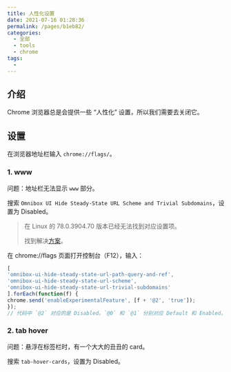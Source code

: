 ```yaml
---
title: 人性化设置
date: 2021-07-16 01:28:36
permalink: /pages/b1eb82/
categories: 
  - 全部
  - tools
  - chrome
tags: 
  - 
---
```


## 介绍

Chrome 浏览器总是会提供一些 “人性化” 设置，所以我们需要去关闭它。



## 设置

在浏览器地址栏输入 `chrome://flags/`。

### 1. www

问题：地址栏无法显示 `www` 部分。

搜索 `Omnibox UI Hide Steady-State URL Scheme and Trivial Subdomains`，设置为 Disabled。

> 在 Linux 的 78.0.3904.70 版本已经无法找到对应设置项。
>
> 找到解决[方案](https://www.v2ex.com/t/613776#r_8097631)。

在 chrome://flags 页面打开控制台（F12），输入：

```js
[
'omnibox-ui-hide-steady-state-url-path-query-and-ref',
'omnibox-ui-hide-steady-state-url-scheme',
'omnibox-ui-hide-steady-state-url-trivial-subdomains'
].forEach(function(f) {
chrome.send('enableExperimentalFeature', [f + '@2', 'true']);
});
// 代码中 `@2` 对应的是 Disabled。`@0` 和 `@1` 分别对应 Default 和 Enabled。
```



### 2. tab hover

问题：悬浮在标签栏时，有一个大大的丑丑的 card。

搜索 `tab-hover-cards`，设置为 Disabled。